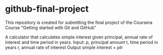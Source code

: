 # github-final-project
This repository is created for submitting the final project of the Coursera Course "Getting started with Git and GitHub"


A calculator that calculates simple interest given principal, annual rate of interest and time period in years.
Input:
   p, principal amount
   t, time period in years
   r, annual rate of interest
Output
   simple interest = p*t*r
